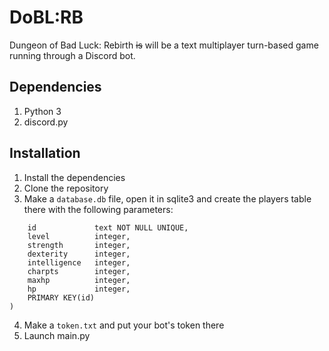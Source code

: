 # DoBL:RB
Dungeon of Bad Luck: Rebirth ~~is~~ will be a text multiplayer turn-based game running through a Discord bot.

## Dependencies
1. Python 3
2. discord.py

## Installation
1. Install the dependencies
2. Clone the repository
3. Make a `database.db` file, open it in sqlite3 and create the players table there with the following parameters:
```CREATE TABLE players (
	id             text NOT NULL UNIQUE,
	level          integer,
	strength       integer,
	dexterity      integer,
	intelligence   integer,
	charpts	       integer,
	maxhp          integer,
	hp             integer,
	PRIMARY KEY(id)
)
```
4. Make a `token.txt` and put your bot's token there
5. Launch main.py

